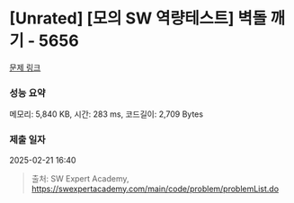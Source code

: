 # [Unrated] [모의 SW 역량테스트] 벽돌 깨기 - 5656 

[문제 링크](https://swexpertacademy.com/main/code/problem/problemDetail.do?contestProbId=AWXRQm6qfL0DFAUo) 

### 성능 요약

메모리: 5,840 KB, 시간: 283 ms, 코드길이: 2,709 Bytes

### 제출 일자

2025-02-21 16:40



> 출처: SW Expert Academy, https://swexpertacademy.com/main/code/problem/problemList.do